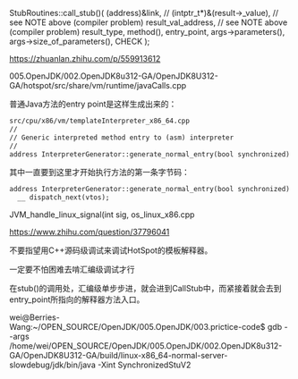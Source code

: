 StubRoutines::call_stub()(
        (address)&link,
        // (intptr_t*)&(result->_value), // see NOTE above (compiler problem)
        result_val_address,          // see NOTE above (compiler problem)
        result_type,
        method(),
        entry_point,
        args->parameters(),
        args->size_of_parameters(),
        CHECK
      );


https://zhuanlan.zhihu.com/p/559913612

005.OpenJDK/002.OpenJDK8u312-GA/OpenJDK8U312-GA/hotspot/src/share/vm/runtime/javaCalls.cpp


普通Java方法的entry point是这样生成出来的：
```txt
src/cpu/x86/vm/templateInterpreter_x86_64.cpp
//
// Generic interpreted method entry to (asm) interpreter
//
address InterpreterGenerator::generate_normal_entry(bool synchronized) 
```

其中一直要到这里才开始执行方法的第一条字节码：
```txt
address InterpreterGenerator::generate_normal_entry(bool synchronized) { 方法下的
  __ dispatch_next(vtos);
```

 JVM_handle_linux_signal(int sig,   os_linux_x86.cpp



https://www.zhihu.com/question/37796041

不要指望用C++源码级调试来调试HotSpot的模板解释器。

一定要不怕困难去啃汇编级调试才行

在stub()的调用处，汇编级单步步进，就会进到CallStub中，而紧接着就会去到entry_point所指向的解释器方法入口。

wei@Berries-Wang:~/OPEN_SOURCE/OpenJDK/005.OpenJDK/003.prictice-code$ gdb --args /home/wei/OPEN_SOURCE/OpenJDK/005.OpenJDK/002.OpenJDK8u312-GA/OpenJDK8U312-GA/build/linux-x86_64-normal-server-slowdebug/jdk/bin/java -Xint SynchronizedStuV2
